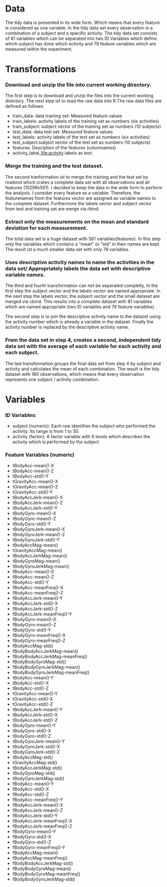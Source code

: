 Data
====

The tidy data is presented in its wide form. Which means that every
feature is considered as one variable. In the tidy data set every
observation is a combination of a subject and a specific activity. The
tidy data set consists of 81 variables which can be separated into two
ID Variables which define which subject has done which activity and 79
feature variables which are measured within the experiment.

Transformations
===============

### Download and unzip the file into current working directory.

The first step is to download and unzip the files into the current
working directory. The next step ist to read the raw data into R.The raw
data files are defined as follows:

-   train\_data: data training set: Measured feature values
-   train\_labels: activity labels of the training set as numbers (six
    activities)
-   train\_subject: subject vector of the training set as numbers (10
    subjects)
-   test\_data: data test set: Measured feature values
-   test\_labels: activity labels of the test set as numbers (six
    activities)
-   test\_subject:subject vector of the test set as numbers (10
    subjects)
-   features: Desciption of the features (columnames)
-   activity\_label\_<a href="file:activity" class="uri">file:activity</a>
    labels as text.

### Merge the training and the test dataset.

The second tranformation ist to merge the training and the test set by
rowbind which crates a complete data set with all observations and all
features (10299x561). I decided to keep the data in the wide form to
perform the analysis. I consider every feature as a variable. Therefore,
the featurenames from the features vector are assigned as variable names
to the complete dataset. Furthermore the labels vector and subject
vector from test and training set are merge via rbind.

### Extract only the measurements on the mean and standard deviation for each measurement.

The total data set is a huge dataset with 561 variables(features). In
this step only the variables which contains a “mean” or “std” in their
names are kept. The result ist a much smaller data set with only 79
variables.

### Uses descriptive activity names to name the activities in the data set/ Appropriately labels the data set with descriptive variable names.

The third and fourth transformation can not be seperated completly, In
the first step the subject vector and the labels vector are named
appropriate. In the next step the labels vector, the subject vector and
the small dataset are merged via cbind. This results into a complete
dataset with 81 variables which are named appropriate (two ID variables
and 79 feature variables).

The second step is to join the descriptive activity name to the dataset
using the activity number which is already a variable in the dataset.
Finally the activity number is replaced by the descriptive activity
name.

### From the data set in step 4, creates a second, independent tidy data set with the average of each variable for each activity and each subject.

The last transformation groups the final data set from step 4 by subject
and activity and calculates the mean of each combination. The result is
the tidy dataset with 180 observations, which means that every
observation represents one subject / activity combination.

Variables
=========

### ID Variables:

-   subject (numeric): Each row identifies the subject who performed the
    activity. Its range is from 1 to 30.
-   activity (factor): A factor variable with 6 levels which describes
    the activity which is performed by the subject

### Feature Variables (numeric)

-   tBodyAcc-mean()-X
-   tBodyAcc-mean()-Z
-   tBodyAcc-std()-Y
-   tGravityAcc-mean()-X
-   tGravityAcc-mean()-Z
-   tGravityAcc-std()-Y
-   tBodyAccJerk-mean()-X
-   tBodyAccJerk-mean()-Z
-   tBodyAccJerk-std()-Y
-   tBodyGyro-mean()-X
-   tBodyGyro-mean()-Z
-   tBodyGyro-std()-Y
-   tBodyGyroJerk-mean()-X
-   tBodyGyroJerk-mean()-Z
-   tBodyGyroJerk-std()-Y
-   tBodyAccMag-mean()
-   tGravityAccMag-mean()
-   tBodyAccJerkMag-mean()
-   tBodyGyroMag-mean()
-   tBodyGyroJerkMag-mean()
-   fBodyAcc-mean()-X
-   fBodyAcc-mean()-Z
-   fBodyAcc-std()-Y
-   fBodyAcc-meanFreq()-X
-   fBodyAcc-meanFreq()-Z
-   fBodyAccJerk-mean()-Y
-   fBodyAccJerk-std()-X
-   fBodyAccJerk-std()-Z
-   fBodyAccJerk-meanFreq()-Y
-   fBodyGyro-mean()-X
-   fBodyGyro-mean()-Z
-   fBodyGyro-std()-Y
-   fBodyGyro-meanFreq()-X
-   fBodyGyro-meanFreq()-Z
-   fBodyAccMag-std()
-   fBodyBodyAccJerkMag-mean()
-   fBodyBodyAccJerkMag-meanFreq()
-   fBodyBodyGyroMag-std()
-   fBodyBodyGyroJerkMag-mean()
-   fBodyBodyGyroJerkMag-meanFreq()
-   tBodyAcc-mean()-Y
-   tBodyAcc-std()-X
-   tBodyAcc-std()-Z
-   tGravityAcc-mean()-Y
-   tGravityAcc-std()-X
-   tGravityAcc-std()-Z
-   tBodyAccJerk-mean()-Y
-   tBodyAccJerk-std()-X
-   tBodyAccJerk-std()-Z
-   tBodyGyro-mean()-Y
-   tBodyGyro-std()-X
-   tBodyGyro-std()-Z
-   tBodyGyroJerk-mean()-Y
-   tBodyGyroJerk-std()-X
-   tBodyGyroJerk-std()-Z
-   tBodyAccMag-std()
-   tGravityAccMag-std()
-   tBodyAccJerkMag-std()
-   tBodyGyroMag-std()
-   tBodyGyroJerkMag-std()
-   fBodyAcc-mean()-Y
-   fBodyAcc-std()-X
-   fBodyAcc-std()-Z
-   fBodyAcc-meanFreq()-Y
-   fBodyAccJerk-mean()-X
-   fBodyAccJerk-mean()-Z
-   fBodyAccJerk-std()-Y
-   fBodyAccJerk-meanFreq()-X
-   fBodyAccJerk-meanFreq()-Z
-   fBodyGyro-mean()-Y
-   fBodyGyro-std()-X
-   fBodyGyro-std()-Z
-   fBodyGyro-meanFreq()-Y
-   fBodyAccMag-mean()
-   fBodyAccMag-meanFreq()
-   fBodyBodyAccJerkMag-std()
-   fBodyBodyGyroMag-mean()
-   fBodyBodyGyroMag-meanFreq()
-   fBodyBodyGyroJerkMag-std()
